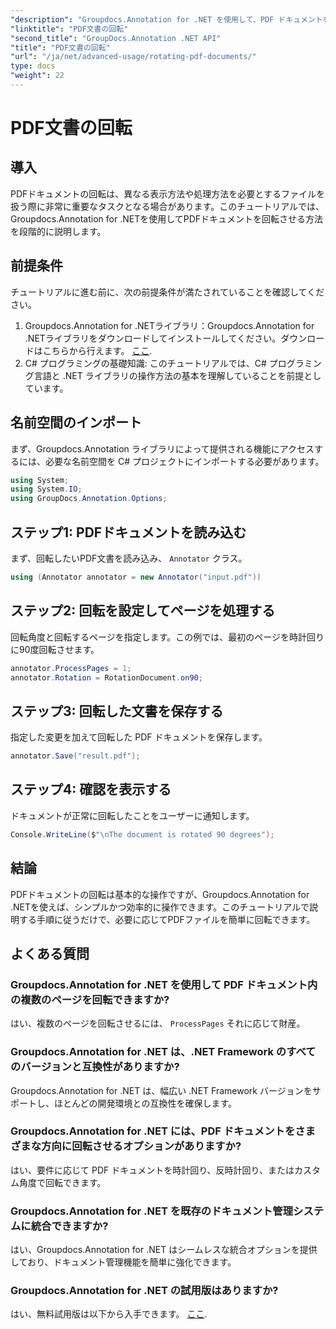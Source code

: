```yaml
---
"description": "Groupdocs.Annotation for .NET を使用して、PDF ドキュメントを簡単に回転させる方法を学びましょう。ドキュメント管理の効率が向上します。"
"linktitle": "PDF文書の回転"
"second_title": "GroupDocs.Annotation .NET API"
"title": "PDF文書の回転"
"url": "/ja/net/advanced-usage/rotating-pdf-documents/"
type: docs
"weight": 22
---
```


# PDF文書の回転

## 導入
PDFドキュメントの回転は、異なる表示方法や処理方法を必要とするファイルを扱う際に非常に重要なタスクとなる場合があります。このチュートリアルでは、Groupdocs.Annotation for .NETを使用してPDFドキュメントを回転させる方法を段階的に説明します。
## 前提条件
チュートリアルに進む前に、次の前提条件が満たされていることを確認してください。
1. Groupdocs.Annotation for .NETライブラリ：Groupdocs.Annotation for .NETライブラリをダウンロードしてインストールしてください。ダウンロードはこちらから行えます。 [ここ](https://releases。groupdocs.com/annotation/net/).
2. C# プログラミングの基礎知識: このチュートリアルでは、C# プログラミング言語と .NET ライブラリの操作方法の基本を理解していることを前提としています。

## 名前空間のインポート
まず、Groupdocs.Annotation ライブラリによって提供される機能にアクセスするには、必要な名前空間を C# プロジェクトにインポートする必要があります。
```csharp
using System;
using System.IO;
using GroupDocs.Annotation.Options;
```
## ステップ1: PDFドキュメントを読み込む
まず、回転したいPDF文書を読み込み、 `Annotator` クラス。
```csharp
using (Annotator annotator = new Annotator("input.pdf"))
```
## ステップ2: 回転を設定してページを処理する
回転角度と回転するページを指定します。この例では、最初のページを時計回りに90度回転させます。
```csharp
annotator.ProcessPages = 1;
annotator.Rotation = RotationDocument.on90;
```
## ステップ3: 回転した文書を保存する
指定した変更を加えて回転した PDF ドキュメントを保存します。
```csharp
annotator.Save("result.pdf");
```
## ステップ4: 確認を表示する
ドキュメントが正常に回転したことをユーザーに通知します。
```csharp
Console.WriteLine($"\nThe document is rotated 90 degrees");
```

## 結論
PDFドキュメントの回転は基本的な操作ですが、Groupdocs.Annotation for .NETを使えば、シンプルかつ効率的に操作できます。このチュートリアルで説明する手順に従うだけで、必要に応じてPDFファイルを簡単に回転できます。
## よくある質問
### Groupdocs.Annotation for .NET を使用して PDF ドキュメント内の複数のページを回転できますか?
はい、複数のページを回転させるには、 `ProcessPages` それに応じて財産。
### Groupdocs.Annotation for .NET は、.NET Framework のすべてのバージョンと互換性がありますか?
Groupdocs.Annotation for .NET は、幅広い .NET Framework バージョンをサポートし、ほとんどの開発環境との互換性を確保します。
### Groupdocs.Annotation for .NET には、PDF ドキュメントをさまざまな方向に回転させるオプションがありますか?
はい、要件に応じて PDF ドキュメントを時計回り、反時計回り、またはカスタム角度で回転できます。
### Groupdocs.Annotation for .NET を既存のドキュメント管理システムに統合できますか?
はい、Groupdocs.Annotation for .NET はシームレスな統合オプションを提供しており、ドキュメント管理機能を簡単に強化できます。
### Groupdocs.Annotation for .NET の試用版はありますか?
はい、無料試用版は以下から入手できます。 [ここ](https://releases。groupdocs.com/).